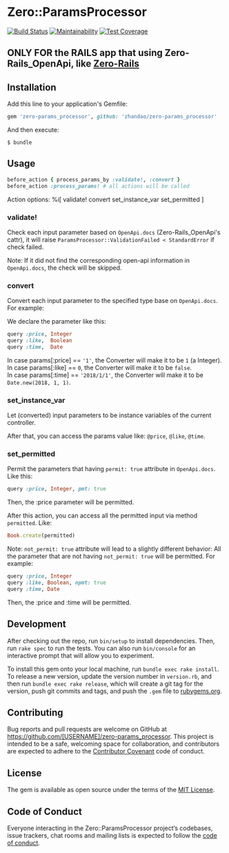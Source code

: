 # Zero::ParamsProcessor

[![Build Status](https://travis-ci.org/zhandao/zero-params_processor.svg?branch=test)](https://travis-ci.org/zhandao/zero-params_processor)
[![Maintainability](https://api.codeclimate.com/v1/badges/4d2fd3c04abf75a1158b/maintainability)](https://codeclimate.com/github/zhandao/zero-params_processor/maintainability)
[![Test Coverage](https://api.codeclimate.com/v1/badges/4d2fd3c04abf75a1158b/test_coverage)](https://codeclimate.com/github/zhandao/zero-params_processor/test_coverage)

## ONLY FOR the RAILS app that using Zero-Rails_OpenApi, like [Zero-Rails](https://github.com/zhandao/zero-rails)

## Installation

Add this line to your application's Gemfile:

```ruby
gem 'zero-params_processor', github: 'zhandao/zero-params_processor'
```

And then execute:

    $ bundle

## Usage

```ruby
before_action { process_params_by :validate!, :convert }
before_action :process_params! # all actions will be called
```
Action options: %i[ validate! convert set_instance_var set_permitted ]

### validate!

Check each input parameter based on `OpenApi.docs` (Zero-Rails_OpenApi's cattr), it will
raise `ParamsProcessor::ValidationFailed < StandardError` if check failed.

Note: If it did not find the corresponding open-api information in `OpenApi.docs`,
the check will be skipped.

### convert

Convert each input parameter to the specified type base on `OpenApi.docs`. For example:

We declare the parameter like this:
```ruby
query :price, Integer
query :like,  Boolean
query :time,  Date
```
In case params[:price] == `'1'`, the Converter will make it to be `1` (a Integer).  
In case params[:like] == `0`, the Converter will make it to be `false`.  
In case params[:time] == `'2018/1/1'`, the Converter will make it to be `Date.new(2018, 1, 1)`.  

### set_instance_var

Let (converted) input parameters to be instance variables of the current controller.

After that, you can access the params value like: `@price`, `@like`, `@time`.

### set_permitted

Permit the parameters that having `permit: true` attribute in `OpenApi.docs`. Like this:

```ruby
query :price, Integer, pmt: true
```

Then, the :price parameter will be permitted.

After this action, you can access all the permitted input via method `permitted`. Like:

```ruby
Book.create(permitted)
```

Note: `not_permit: true` attribute will lead to a slightly different behavior: All the
parameter that are not having `not_permit: true` will be permitted. For example:

```ruby
query :price, Integer
query :like, Boolean, npmt: true
query :time, Date
```

Then, the :price and :time will be permitted.

## Development

After checking out the repo, run `bin/setup` to install dependencies. Then, run `rake spec` to run the tests. You can also run `bin/console` for an interactive prompt that will allow you to experiment.

To install this gem onto your local machine, run `bundle exec rake install`. To release a new version, update the version number in `version.rb`, and then run `bundle exec rake release`, which will create a git tag for the version, push git commits and tags, and push the `.gem` file to [rubygems.org](https://rubygems.org).

## Contributing

Bug reports and pull requests are welcome on GitHub at https://github.com/[USERNAME]/zero-params_processor. This project is intended to be a safe, welcoming space for collaboration, and contributors are expected to adhere to the [Contributor Covenant](http://contributor-covenant.org) code of conduct.

## License

The gem is available as open source under the terms of the [MIT License](https://opensource.org/licenses/MIT).

## Code of Conduct

Everyone interacting in the Zero::ParamsProcessor project’s codebases, issue trackers, chat rooms and mailing lists is expected to follow the [code of conduct](https://github.com/[USERNAME]/zero-params_processor/blob/master/CODE_OF_CONDUCT.md).

